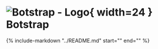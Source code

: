 # ![Botstrap - Logo](/images/logo-48.png){ width=24 } Botstrap

{%
  include-markdown "../README.md"
  start="<!--content-start-->"
  end="<!--content-end-->"
%}
